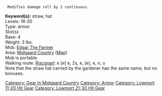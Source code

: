 ` Modifies damage roll by 2 continuous.`

**Keyword(s):** straw, hat  
Levels: 18-20  
Type: armor  
Slot(s): <worn on head>  
Base: 4  
Weight: 3 lbs.  
Mob: [Edgar The Farmer](Edgar_The_Farmer "wikilink")  
Area: [Midgaard Country](:Category:_Midgaard_Country "wikilink")
([Map](Midgaard_Country_Map "wikilink"))  
Mob is portable.  
Walking route: [Riscgnarl](Riscgnarl "wikilink"): e \[e\] e, 2s, e,
\[e\], e, n, u  
Note that the straw hat carried by the gardener has the same name, but
no bonuses.

[Category: Gear In Midgaard
Country](Category:_Gear_In_Midgaard_Country "wikilink") [Category:
Armor](Category:_Armor "wikilink") [Category: Lowmort 11-20 Hit
Gear](Category:_Lowmort_11-20_Hit_Gear "wikilink") [Category: Lowmort
21-30 Hit Gear](Category:_Lowmort_21-30_Hit_Gear "wikilink")
